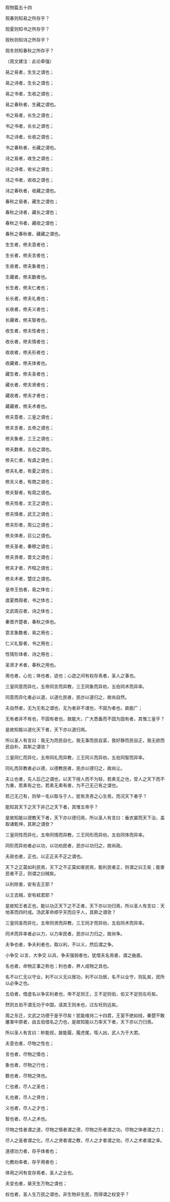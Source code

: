 观物篇五十四

观春则知易之所存乎？

观夏则知书之所存乎？

观秋则知诗之所存乎？

观冬则知春秋之所存乎？

（周文建注：此论牵强）

易之易者，生生之谓也；

易之诗者，生长之谓也；

易之书者，生收之谓也；

易之春秋者，生藏之谓也。

书之易者，长生之谓也；

书之书者，长长之谓也；

书之诗者，长收之谓也；

书之春秋者，长藏之谓也。

诗之易者，收生之谓也；

诗之诗者，收长之谓也；

诗之书者，收收之谓也；

诗之春秋者，收藏之谓也。

春秋之易者，藏生之谓也；

春秋之诗者，藏长之谓也；

春秋之书者，藏收之谓也；

春秋之春秋者，藏藏之谓也。

生生者，修夫意者也；

生长者，修夫言者也；

生收者，修夫象者也；

生藏者，修夫数者也。

长生者，修夫仁者也；

长长者，修夫礼者也；

长收者，修夫义者也；

长藏者，修夫智者也。

收生者，修夫性者也；

收长者，修夫情者也；

收收者，修夫形者也；

收藏者，修夫体者也。

藏生者，修夫圣者也；

藏长者，修夫贤者也；

藏收者，修夫才者也；

藏藏者，修夫术者也。

修夫意者，三皇之谓也；

修夫言者，五帝之谓也；

修夫象者，三王之谓也；

修夫数者，五伯之谓也。

修夫仁者，有虞之谓也；

修夫礼者，有夏之谓也；

修夫义者，有商之谓也；

修夫智者，有周之谓也。

修夫性者，文王之谓也；

修夫情者，武王之谓也；

修夫形者，周公之谓也；

修夫体者，召公之谓也。

修夫圣者，秦穆之谓也；

修夫贤者，晋文之谓也；

修夫才者，齐桓之谓也；

修夫术者，楚庄之谓也。

皇帝王伯者，易之体也；

虞夏商周者，书之体也；

文武周召者，诗之体也；

秦晋齐楚者，春秋之体也。

意言象数者，易之用也；

仁义礼智者，书之用也；

性情形体者，诗之用也；

圣贤才术者，春秋之用也。

用也者，心也；体也者，迹也；心迹之间有权存焉者，圣人之事也。

三皇同意而异化，五帝同言而异教，三王同象而异劝，五伯同术而异率。

同意而异化者必以道，以道化民者，民亦以道归之，故尚自然。

夫自然者，无为无有之谓也，无为者非不谓也，不固为者也，故能广；

无有者非不有也，不固有者也，故能大，广大悉备而不固为固有者，其惟三皇乎？

是故知能以道化天下者，天下亦以道归焉。

所以圣人有言曰：我无为而民自化，我无事而民自富，我好静而民自正，我无欲而民自朴。其斯之谓欤？

三皇同仁而异化，五帝同礼而异教，三王同义而异劝，五伯同智而异率。

同礼而异教者必以德，以德教民者，民亦以德归之，故尚让。

夫让也者，先人后己之谓也，以天下授人而不为轻，若素无之也，受人之天下而不为重，若素有之也，若素无素有者，为不己无己有之谓也。

若己无己有，则举一毛以取与于人，犹有贪吝之心生焉，而况天下者乎？

能知其天下之天下非己之天下者，其惟五帝乎？

是故知能以德教天下者，天下亦以德归焉，所以圣人有言曰：垂衣裳而天下治，盖取诸乾坤，其斯之谓欤？

三皇同性而异化，五帝同情而异教，三王同形而异劝，五伯同体而异率。

同形而异劝者必以功，以功劝民者，民亦以功归之，故尚政。

夫政也者，正也，以正正夫不正之谓也。

天下之正莫如利民焉，天下之不正莫如害民焉，能利民者正，则谓之曰王矣；能害民者不正，则谓之曰贼矣。

以利除害，安有去王耶？

以王去贼，安有弒君耶？

是故知王者正也，能以功正天下之不正者，天下亦以功归焉，所以圣人有言曰：天地革而四时成。汤武革命顺乎天而应乎人，其斯之谓欤？

三皇同圣而异化，五帝同贤而异教，三王同才而异劝，五伯同术而异率。

同术而异率者必以力，以力率民者，民亦以力归之，故尚争。

夫争也者，争夫利者也，取以利，不以义，然后谓之争。

小争交 以言，大争交 以兵，争夫强弱者也，犹借夫名焉者，谓之曲直。

名也者，命物正事之称也；利也者，养人成物之具也。

名不以仁无以守业，利不以义无以居功，利不以功居，名不以业守，则乱矣，民所以必争之也。

五伯者，借虚名以争实利者也，帝不足则王，王不足则伯，伯又不足则左衽矣。

然则五伯不谓无功于中国，语其王则未也，过左衽则远矣。

周之东迁，文武之功德于是乎尽矣！犹能维持二十四君，王室不绝如线，秦楚不敢屠害中原者，由五伯借名之力也，是故知能以力率天下者，天下亦以力归焉。

所以圣人有言曰：眇能视，跛能履，履虎尾，咥人凶，武人为于大君。

夫意也者，尽物之性也；

言也者，尽物之情也；

象也者，尽物之行也；

数也者，尽物之体也。

仁也者，尽人之圣也；

礼也者，尽人之贤也；

义也者，尽人之才也；

智也者，尽人之术也。

尽物之性者谓之道，尽物之情者谓之德，尽物之形者谓之功，尽物之体者谓之力；

尽人之圣者谓之化，尽人之贤者谓之教，尽人之才者谓之劝，尽人之术者谓之率。

道德功力者，存乎体者也；

化教劝率者，存乎用者也；

体用之间有变存焉者，圣人之业也。

夫变也者，昊天生万物之谓也；

权也者，圣人生万民之谓也，非生物非生民，而得谓之权变乎？

